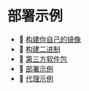 # 部署示例

* 📄 [构建你自己的镜像](building-your-own-docker-image.md)
* 📄 [构建二进制](building-binary.md)
* 📄 [第三方软件包](third-party-packages.md)
* 📄 [部署](deployment-examples.md)[示例](deployment-examples.md)
* 📄 [代理示例](roxy-examples.md)

